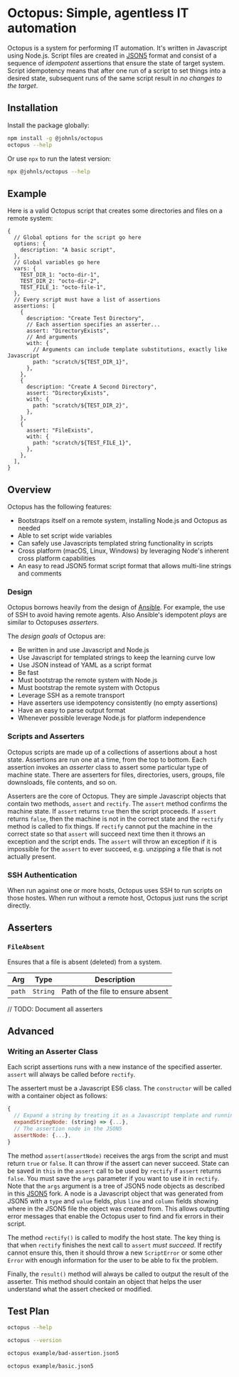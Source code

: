 # Octopus: Simple, agentless IT automation

Octopus is a system for performing IT automation.  It's written in Javascript using Node.js.  Script files are created in [JSON5](https://json5.org/) format and consist of a sequence of *idempotent* assertions that ensure the state of target system.  Script idempotency means that after one run of a script to set things into a desired state, subsequent runs of the same script result in *no changes to the target*.

## Installation

Install the package globally:

```sh
npm install -g @johnls/octopus
octopus --help
```

Or use `npx` to run the latest version:

```sh
npx @johnls/octopus --help
```

## Example

Here is a valid Octopus script that creates some directories and files on a remote system:

```json5
{
  // Global options for the script go here
  options: {
    description: "A basic script",
  },
  // Global variables go here
  vars: {
    TEST_DIR_1: "octo-dir-1",
    TEST_DIR_2: "octo-dir-2",
    TEST_FILE_1: "octo-file-1",
  },
  // Every script must have a list of assertions
  assertions: [
    {
      description: "Create Test Directory",
      // Each assertion specifies an asserter...
      assert: "DirectoryExists",
      // And arguments
      with: {
        // Arguments can include template substitutions, exactly like Javascript
        path: "scratch/${TEST_DIR_1}",
      },
    },
    {
      description: "Create A Second Directory",
      assert: "DirectoryExists",
      with: {
        path: "scratch/${TEST_DIR_2}",
      },
    },
    {
      assert: "FileExists",
      with: {
        path: "scratch/${TEST_FILE_1}",
      },
    },
  ],
}
```

## Overview

Octopus has the following features:

- Bootstraps itself on a remote system, installing Node.js and Octopus as needed
- Able to set script wide variables
- Can safely use Javascripts templated string functionality in scripts
- Cross platform (macOS, Linux, Windows) by leveraging Node's inherent cross platform capabilities
- An easy to read JSON5 format script format that allows multi-line strings and comments

### Design

Octopus borrows heavily from the design of [Ansible](https://www.ansible.com/). For example, the use of SSH to avoid having remote agents.  Also Ansible's idempotent *plays* are similar to Octopuses *asserters*.

The *design goals* of Octopus are:

- Be written in and use Javascript and Node.js
- Use Javascript for templated strings to keep the learning curve low
- Use JSON instead of YAML as a script format
- Be fast
- Must bootstrap the remote system with Node.js
- Must bootstrap the remote system with Octopus
- Leverage SSH as a remote transport
- Have asserters use idempotency consistently (no empty assertions)
- Have an easy to parse output format
- Whenever possible leverage Node.js for platform independence

### Scripts and Asserters

Octopus scripts are made up of a collections of assertions about a host state.  Assertions are run one at a time, from the top to bottom.  Each assertion invokes an *asserter* class to assert some particular type of machine state.  There are asserters for files, directories, users, groups, file downsloads, file contents, and so on.

Asserters are the core of Octopus.  They are simple Javascript objects that contain two methods, `assert` and `rectify`. The `assert` method confirms the machine state. If `assert` returns `true` then the script proceeds. If `assert` returns `false`, then the machine is not in the correct state and the `rectify` method is called to fix things. If `rectify` cannot put the machine in the correct state so that `assert` will succeed next time then it throws an exception and the script ends.  The `assert` will throw an exception if it is impossible for the `assert` to ever succeed, e.g. unzipping a file that is not actually present.

### SSH Authentication

When run against one or more hosts, Octopus uses SSH to run scripts on those hostes. When run without a remote host, Octopus just runs the script directly.

## Asserters

### `FileAbsent`

Ensures that a file is absent (deleted) from a system.

| Arg    | Type     | Description                       |
| ------ | -------- | --------------------------------- |
| `path` | `String` | Path of the file to ensure absent |

// TODO: Document all asserters

## Advanced

### Writing an Asserter Class

Each script assertions runs with a new instance of the specified asserter. `assert` will always be called before `rectify`.

The assertert must be a Javascript ES6 class.  The `constructor` will be called with a container object as follows:

```js
{
  // Expand a string by treating it as a Javascript template and running it in a VM
  expandStringNode: (string) => {...},
  // The assertion node in the JSON5
  assertNode: {...},
}
```

The method `assert(assertNode)` receives the args from the script and must return `true` or `false`.  It can throw if the assert can never succeed. State can be saved in `this` in the `assert` call to be used by `rectify` if `assert` returns `false`.  You must save the `args` parameter if you want to use it in `rectify`.  Note that the `args` argument is a tree of JSON5 node objects as described in this [JSON5](https://www.npmjs.com/package/@johnls/json5) fork. A node is a Javascript object that was generated from JSON5 with a `type` and `value` fields, plus `line` and `column` fields showing where in the JSON5 file the object was created from.  This allows outputting error messages that enable the Octopus user to find and fix errors in their script.

The method `rectify()` is called to modify the host state.  The key thing is that when `rectify` finishes the next call to `assert` *must succeed*.  If rectify cannot ensure this, then it should throw a new `ScriptError` or some other `Error` with enough information for the user to be able to fix the problem.

Finally, the `result()` method will always be called to output the result of the asserter.  This method should contain an object that helps the user understand what the assert checked or modified.

## Test Plan

```sh
octopus --help
```

```sh
octopus --version
```

```sh
octopus example/bad-assertion.json5
```

```sh
octopus example/basic.json5
```
